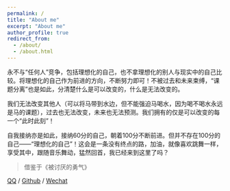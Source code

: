 ```yaml
---
permalink: /
title: "About me"
excerpt: "About me"
author_profile: true
redirect_from: 
  - /about/
  - /about.html
---
```



永不与“任何人”竞争，包括理想化的自己，也不拿理想化的别人与现实中的自己比较。将理想化的自己作为前进的方向，不断努力即可！不被过去和未来束缚，“课题分离”也是如此，分清楚什么是可以改变的，什么是无法改变的。

我们无法改变其他人（可以将马带到水边，但不能强迫马喝水，因为喝不喝水永远是马的课题），过去也无法改变，未来也无法预测。我们拥有的仅是可以改变的每一个“此时此刻”！

自我接纳亦是如此，接纳60分的自己，朝着100分不断前进。但并不存在100分的自己——“理想化的自己”！这会是一条没有终点的路，加油，就像喜欢跳舞一样，享受其中，跟随音乐舞动，猛然回首，我已经来到这里了吗？

> 借鉴于《被讨厌的勇气》

[QQ](../images/QQ.jpg) / [Github](https://github.com/guo060528) / [Wechat](../images/wechat.jpg)
